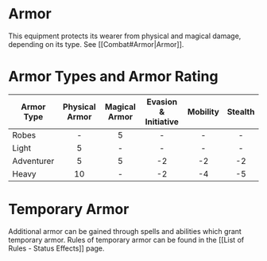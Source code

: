 # Armor
This equipment protects its wearer from physical and magical damage, depending on its type. See [[Combat#Armor|Armor]].

# Armor Types and Armor Rating
| Armor Type | Physical Armor | Magical Armor | Evasion & Initiative | Mobility  | Stealth |
| ---- | :--: | :--: | :--: | :--: | :--: |
| Robes | - | 5 | - | - | - |
| Light | 5 | - | - | - | - |
| Adventurer | 5 | 5 | -2 | -2 | -2 |
| Heavy | 10 | - | -2 | -4 | -5 |

# Temporary Armor
Additional armor can be gained through spells and abilities which grant temporary armor. Rules of temporary armor can be found in the [[List of Rules - Status Effects]] page.